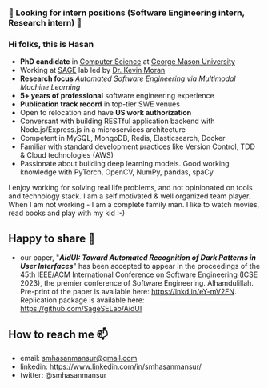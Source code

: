 <!--
**hasanmansur/hasanmansur** is a ✨ _special_ ✨ repository because its `README.md` (this file) appears on your GitHub profile.
-->

### 👋 Looking for intern positions (Software Engineering intern, Research intern) 👋

### Hi folks, this is Hasan  
- **PhD candidate** in [Computer Science](https://cs.gmu.edu/) at [George Mason University](https://www.gmu.edu/)
- Working at [SAGE](https://sagelab.io/) lab led by [Dr. Kevin Moran](https://www.kpmoran.com/)
- **Research focus** *Automated Software Engineering via Multimodal Machine Learning*
- **5+ years of professional** software engineering experience
- **Publication track record** in top-tier SWE venues
- Open to relocation and have **US work authorization**
- Conversant with building RESTful application backend with Node.js/Express.js in a microservices architecture
- Competent in MySQL, MongoDB, Redis, Elasticsearch, Docker
- Familiar with standard development practices like Version Control, TDD & Cloud technologies (AWS)
- Passionate about building deep learning models. Good working knowledge with PyTorch, OpenCV, NumPy, pandas, spaCy

I enjoy working for solving real life problems, and not opinionated on tools and technology stack. I am a self motivated & well organized team player. When I am not working - I am a complete family man. I like to watch movies, read books and play with my kid :-)

## Happy to share 🔭
- our paper, "**_AidUI: Toward Automated Recognition of Dark Patterns in User Interfaces_**" has been accepted to appear in the proceedings of the 45th IEEE/ACM International Conference on Software Engineering (ICSE 2023), the premier conference of Software Engineering. Alhamdulillah. Pre-print of the paper is available here: https://lnkd.in/eY-mV2FN. Replication package is available here: https://github.com/SageSELab/AidUI

<!-- ## What I am up to right now 🔭 
- I am working on a research project **AidUI** - a novel automated approach for detecting deceptive
UI designs to protect users from designs with malicious intent, and guide the developers in complying with the ethical design principles -->

<!-- ## What I’m currently learning 🌱
- I am exploring, learning & trying to get a solid foundation in the domain of Deep Learning.  Currently, I am reading the online book [Dive into Deep Learning](https://d2l.ai/index.html). -->

<!-- Currently I am doing the Udemy course [PyTorch for Deep Learning](https://www.udemy.com/course/pytorch-for-deep-learning-with-python-bootcamp/). In parallel, -->
<!-- 
- To get myself better in the Software Architecture domain, I am currently reading the book **Microservices: From Design to Deployment** *by Chris Richardson
with Floyd Smith* -->

## How to reach me 📫
- email: smhasanmansur@gmail.com
- linkedin: https://www.linkedin.com/in/smhasanmansur/
- twitter: @smhasanmansur

<!--
Here are some ideas to get you started:
- 👯 I’m looking to collaborate on ...
- 🤔 I’m looking for help with ...
- 💬 Ask me about ...
- 😄 Pronouns: ...
- ⚡ Fun fact: ...
-->
